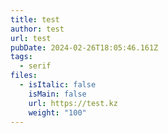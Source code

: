 ```yaml
---
title: test
author: test
url: test
pubDate: 2024-02-26T18:05:46.161Z
tags:
  - serif
files:
  - isItalic: false
    isMain: false
    url: https://test.kz
    weight: "100"
---
```

